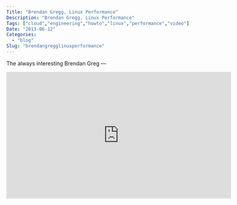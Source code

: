 ```yaml
---
Title: "Brendan Gregg, Linux Performance"
Description: "Brendan Gregg, Linux Performance"
Tags: ["cloud","engineering","howto","linux","performance","video"]
Date: "2013-06-12"
Categories:
  - "blog"
Slug: "brendangregglinuxperformance"
---
```

<p>The always interesting Brendan Greg &#8212; </p><p><iframe width="590" height="332" src="http://www.youtube.com/embed/0yyorhl6IjM?feature=oembed" frameborder="0" allowfullscreen></iframe></p>
